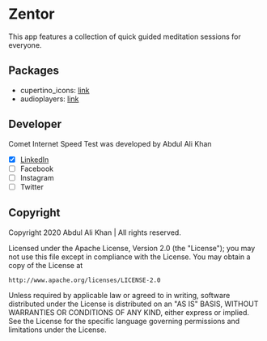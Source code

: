 # Zentor

This app features a collection of quick guided meditation sessions for everyone. 

## Packages
* cupertino_icons: [link](https://pub.dev/packages/cupertino_icons)
* audioplayers: [link](https://pub.dev/packages/audioplayers)

## Developer
Comet Internet Speed Test was developed by Abdul Ali Khan
- [x] [LinkedIn](https://pk.linkedin.com/in/abdul-ali-khan-620632144)
- [ ] Facebook
- [ ] Instagram
- [ ] Twitter

## Copyright
Copyright 2020 Abdul Ali Khan | All rights reserved.

Licensed under the Apache License, Version 2.0 (the "License");
you may not use this file except in compliance with the License.
You may obtain a copy of the License at

    http://www.apache.org/licenses/LICENSE-2.0

Unless required by applicable law or agreed to in writing, software
distributed under the License is distributed on an "AS IS" BASIS,
WITHOUT WARRANTIES OR CONDITIONS OF ANY KIND, either express or implied.
See the License for the specific language governing permissions and
limitations under the License.
